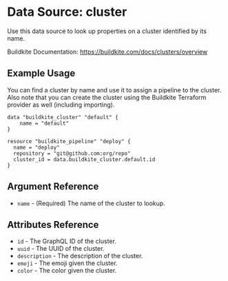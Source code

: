 # Data Source: cluster

Use this data source to look up properties on a cluster identified by its name.

Buildkite Documentation: https://buildkite.com/docs/clusters/overview

## Example Usage

You can find a cluster by name and use it to assign a pipeline to the cluster.
Also note that you can create the cluster using the Buildkite Terraform provider as well (including importing).

```hcl
data "buildkite_cluster" "default" {
    name = "default"
}

resource "buildkite_pipeline" "deploy" {
  name = "deploy"
  repository = "git@github.com:org/repo"
  cluster_id = data.buildkite_cluster.default.id
}
```

## Argument Reference

* `name` - (Required) The name of the cluster to lookup.

## Attributes Reference

* `id` - The GraphQL ID of the cluster.
* `uuid` - The UUID of the cluster.
* `description` - The description of the cluster.
* `emoji` - The emoji given the cluster.
* `color` - The color given the cluster.
